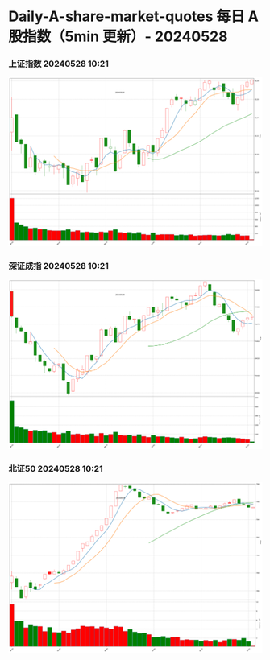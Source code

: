 
# Daily-A-share-market-quotes 每日 A 股指数（5min 更新）- 20240528

### 上证指数 20240528 10:21
![](./fig/2024/5/20240528-sh000001.png)

### 深证成指 20240528 10:21
![](./fig/2024/5/20240528-sz399001.png)

### 北证50 20240528 10:21
![](./fig/2024/5/20240528-bj899050.png)

